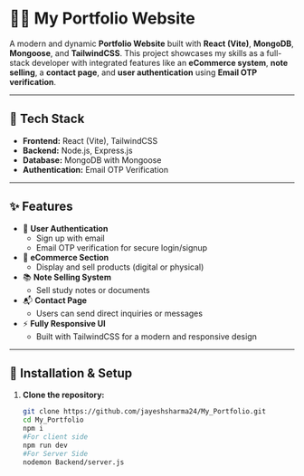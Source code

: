 # 🧑‍💻 My Portfolio Website

A modern and dynamic **Portfolio Website** built with **React (Vite)**, **MongoDB**, **Mongoose**, and **TailwindCSS**. This project showcases my skills as a full-stack developer with integrated features like an **eCommerce system**, **note selling**, a **contact page**, and **user authentication** using **Email OTP verification**.

---

## 🚀 Tech Stack

- **Frontend:** React (Vite), TailwindCSS
- **Backend:** Node.js, Express.js
- **Database:** MongoDB with Mongoose
- **Authentication:** Email OTP Verification

---

## ✨ Features

- 🔐 **User Authentication**
  - Sign up with email
  - Email OTP verification for secure login/signup
- 🛒 **eCommerce Section**
  - Display and sell products (digital or physical)
- 📚 **Note Selling System**
  - Sell study notes or documents
- 📬 **Contact Page**
  - Users can send direct inquiries or messages
- ⚡ **Fully Responsive UI**
  - Built with TailwindCSS for a modern and responsive design

---

## 🧾 Installation & Setup

1. **Clone the repository:**
   ```bash
   git clone https://github.com/jayeshsharma24/My_Portfolio.git
   cd My_Portfolio
   npm i
   #For client side
   npm run dev
   #For Server Side
   nodemon Backend/server.js
   

